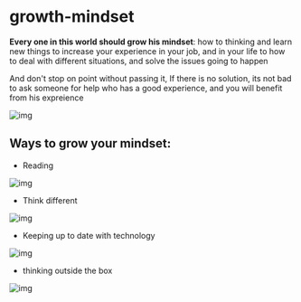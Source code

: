 # growth-mindset

**Every one in this world should grow his mindset**: how to thinking and learn new things to increase your experience in your job, and in your life to how to deal with different situations, and solve the issues going to happen

And don't stop on point without passing it, If there is no solution, its not bad to ask someone for help who has a good experience, and you will 
benefit from his expreience 

![img](https://raw.githubusercontent.com/abdvool/reading-notes/main/mind.jpg)

## Ways to grow your mindset: 

 * Reading


![img](https://www.helendoron.com/youngheroes2018/wp-content/uploads/2018/02/shutterstock_426274216-min1.jpg)

 * Think different 

![img](https://buffer.com/resources/content/images/size/w1000/a-WwtCxhXlNy5A-WASRaSCOm7FeMOJKW9mDdNwyvcwgxb3qXlNICAgd8ECzdcjWrizznny0Bm4ymMuL7sNPQ8oZmNaQWwqU74247u49LTJtsbOR5iJr9.jpeg)

 * Keeping up to date with technology

![img](https://raw.githubusercontent.com/abdvool/reading-notes/main/technology.jpg.jpg)



 * thinking outside the box

![img](https://cached.imagescaler.hbpl.co.uk/resize/scaleWidth/815/cached.offlinehbpl.hbpl.co.uk/news/SUC/1a-20170413073424740.jpg)

